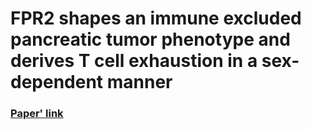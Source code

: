 # FPR2 shapes an immune excluded pancreatic tumor phenotype and derives T cell exhaustion in a sex-dependent manner

### [Paper' link](URL)
